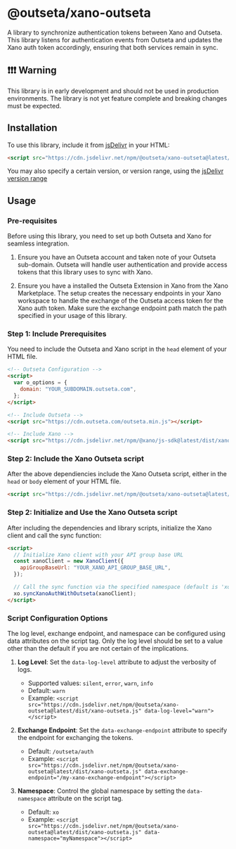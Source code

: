 # @outseta/xano-outseta

A library to synchronize authentication tokens between Xano and Outseta. This library listens for authentication events from Outseta and updates the Xano auth token accordingly, ensuring that both services remain in sync.

## ❗❗❗ Warning

This library is in early development and should not be used in production environments. The library is not yet feature complete and breaking changes must be expected.

## Installation

To use this library, include it from [jsDelivr](https://www.jsdelivr.com/) in your HTML:

```html
<script src="https://cdn.jsdelivr.net/npm/@outseta/xano-outseta@latest/dist/xano-outseta.js"></script>
```

You may also specify a certain version, or version range, using the [jsDelivr version range](https://www.jsdelivr.com/)

## Usage

### Pre-requisites

Before using this library, you need to set up both Outseta and Xano for seamless integration.

1. Ensure you have an Outseta account and taken note of your Outseta sub-domain. Outseta will handle user authentication and provide access tokens that this library uses to sync with Xano.

2. Ensure you have a installed the Outseta Extension in Xano from the Xano Marketplace. The setup creates the necessary endpoints in your Xano workspace to handle the exchange of the Outseta access token for the Xano auth token. Make sure the exchange endpoint path match the path specified in your usage of this library.

### Step 1: Include Prerequisites

You need to include the Outseta and Xano script in the `head` element of your HTML file.

```html
<!-- Outseta Configuration -->
<script>
  var o_options = {
    domain: "YOUR_SUBDOMAIN.outseta.com",
  };
</script>

<!-- Include Outseta -->
<script src="https://cdn.outseta.com/outseta.min.js"></script>

<!-- Include Xano -->
<script src="https://cdn.jsdelivr.net/npm/@xano/js-sdk@latest/dist/xano.min.js"></script>
```

### Step 2: Include the Xano Outseta script

After the above dependiencies include the Xano Outseta script, either in the `head` or `body` element of your HTML file.

```html
<script src="https://cdn.jsdelivr.net/npm/@outseta/xano-outseta@latest/dist/xano-outseta.js"></script>
```

### Step 2: Initialize and Use the Xano Outseta script

After including the dependencies and library scripts, initialize the Xano client and call the sync function:

```html
<script>
  // Initialize Xano client with your API group base URL
  const xanoClient = new XanoClient({
    apiGroupBaseUrl: "YOUR_XANO_API_GROUP_BASE_URL",
  });

  // Call the sync function via the specified namespace (default is 'xo')
  xo.syncXanoAuthWithOutseta(xanoClient);
</script>
```

### Script Configuration Options

The log level, exchange endpoint, and namespace can be configured using data attributes on the script tag. Only the log level should be set to a value other than the default if you are not certain of the implications.

1. **Log Level**: Set the `data-log-level` attribute to adjust the verbosity of logs.

   - Supported values: `silent`, `error`, `warn`, `info`
   - Default: `warn`
   - Example: `<script src="https://cdn.jsdelivr.net/npm/@outseta/xano-outseta@latest/dist/xano-outseta.js" data-log-level="warn"></script>`

2. **Exchange Endpoint**: Set the `data-exchange-endpoint` attribute to specify the endpoint for exchanging the tokens.

   - Default: `/outseta/auth`
   - Example: `<script src="https://cdn.jsdelivr.net/npm/@outseta/xano-outseta@latest/dist/xano-outseta.js" data-exchange-endpoint="/my-xano-exchange-endpoint"></script>`

3. **Namespace**: Control the global namespace by setting the `data-namespace` attribute on the script tag.

   - Default: `xo`
   - Example: `<script src="https://cdn.jsdelivr.net/npm/@outseta/xano-outseta@latest/dist/xano-outseta.js" data-namespace="myNamespace"></script>`
